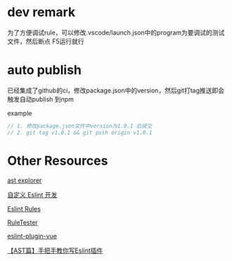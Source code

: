 # dev remark

为了方便调试rule，可以修改.vscode/launch.json中的program为要调试的测试文件，然后断点 F5运行就行

# auto publish

已经集成了github的ci，修改package.json中的version，然后git打tag推送即会触发自动publish 到npm

example
``` js
// 1. 修改package.json文件中version为1.0.1 后提交
// 2. git tag v1.0.1 && git push origin v1.0.1
```

# Other Resources

[ast explorer](https://astexplorer.net/)

[自定义 Eslint 开发](https://github.com/pfan123/Articles/issues/70)

[Eslint Rules](https://eslint.org/docs/rules/)

[RuleTester](https://cn.eslint.org/docs/developer-guide/nodejs-api#ruletester)

[eslint-plugin-vue](https://github.com/vuejs/eslint-plugin-vue)

[【AST篇】手把手教你写Eslint插件](https://juejin.cn/post/6844903961804161031)